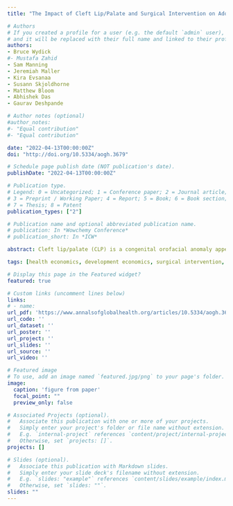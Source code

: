 ```yaml
---
title: "The Impact of Cleft Lip/Palate and Surgical Intervention on Adolescent Life Outcomes"

# Authors
# If you created a profile for a user (e.g. the default `admin` user), write the username (folder name) here 
# and it will be replaced with their full name and linked to their profile.
authors:
- Bruce Wydick 
#- Mustafa Zahid
- Sam Manning
- Jeremiah Maller
- Kira Evsanaa
- Susann Skjoldhorne
- Matthew Bloom
- Abhishek Das 
- Gaurav Deshpande

# Author notes (optional)
#author_notes:
#- "Equal contribution"
#- "Equal contribution"

date: "2022-04-13T00:00:00Z"
doi: "http://doi.org/10.5334/aogh.3679"

# Schedule page publish date (NOT publication's date).
publishDate: "2022-04-13T00:00:00Z"

# Publication type.
# Legend: 0 = Uncategorized; 1 = Conference paper; 2 = Journal article;
# 3 = Preprint / Working Paper; 4 = Report; 5 = Book; 6 = Book section;
# 7 = Thesis; 8 = Patent
publication_types: ["2"]

# Publication name and optional abbreviated publication name.
# publication: In *Wowchemy Conference*
# publication_short: In *ICW*

abstract: Cleft lip/palate (CLP) is a congenital orofacial anomaly appearing in approximately one in 700 births worldwide. While in high-income countries CLP is normally addressed surgically during infancy, in developing countries CLP is often left unoperated, potentially impacting multiple dimensions of life quality. Previous research has frequently compared CLP outcomes to those of the general population. But because local environmental and genetic factors contribute to the risk of CLP and also may influence life outcomes, such studies may downwardly bias estimates of both CLP status and correction. This research represents the first study to use causal econometric methods to estimate the effects of both CLP status and CLP correction on the physical, social, and mental well-being of children. Data were collected first-hand from 1,118 Indian children, where we obtained first-hand data on height, weight, grip strength, cognitive ability, reading, and math ability. A professional speech therapist reviewed digital recordings of speech taken at the interview to obtain four measures of speech quality. Using this data, the household fixed-effects model we employ jointly estimates effects of CLP status and CLP surgical intervention. Our results indicate that adolescents with median-level CLP severity show statistically significant losses in indices of speech quality (-1.59σ), physical well-being (0.32σ), academic and cognitive ability (-0.37σ), and social integration (-0.32σ). We find strong evidence that CLP surgery significantly restores speech if performed before five years of age. The first surgeries performed on less-severe CLP cases significantly restore social integration, psychological well-being, academic/cognitive ability, and a general index of human flourishing. Children born with CLP in India face statistically significant losses in speech, physical health, mental health, and social inclusion. CLP surgical intervention significantly restores speech quality if carried out at an early age. Surgeries with the most significant impact on life outcomes are the first surgeries performed on less-severe CLP cases.. 

tags: [health economics, development economics, surgical intervention, Cleft Lip/Palate, India]

# Display this page in the Featured widget?
featured: true

# Custom links (uncomment lines below)
links:
# - name: 
url_pdf: 'https://www.annalsofglobalhealth.org/articles/10.5334/aogh.3679/'
url_code: ''
url_dataset: ''
url_poster: ''
url_project: ''
url_slides: ''
url_source: ''
url_video: ''

# Featured image
# To use, add an image named `featured.jpg/png` to your page's folder. 
image:
  caption: 'figure from paper'
  focal_point: ""
  preview_only: false

# Associated Projects (optional).
#   Associate this publication with one or more of your projects.
#   Simply enter your project's folder or file name without extension.
#   E.g. `internal-project` references `content/project/internal-project/index.md`.
#   Otherwise, set `projects: []`.
projects: []

# Slides (optional).
#   Associate this publication with Markdown slides.
#   Simply enter your slide deck's filename without extension.
#   E.g. `slides: "example"` references `content/slides/example/index.md`.
#   Otherwise, set `slides: ""`.
slides: ""
---
```

